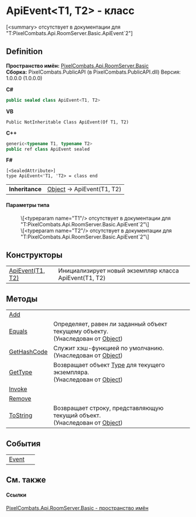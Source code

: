 # ApiEvent&lt;T1, T2&gt; - класс


\[&lt;summary&gt; отсутствует в документации для "T:PixelCombats.Api.RoomServer.Basic.ApiEvent`2"\]



## Definition
**Пространство имён:** <a href="299769b5-0515-f682-c4bd-afa5af18175d">PixelCombats.Api.RoomServer.Basic</a>  
**Сборка:** PixelCombats.PublicAPI (в PixelCombats.PublicAPI.dll) Версия: 1.0.0.0 (1.0.0.0)

**C#**
``` C#
public sealed class ApiEvent<T1, T2>

```
**VB**
``` VB
Public NotInheritable Class ApiEvent(Of T1, T2)
```
**C++**
``` C++
generic<typename T1, typename T2>
public ref class ApiEvent sealed
```
**F#**
``` F#
[<SealedAttribute>]
type ApiEvent<'T1, 'T2> = class end
```

<table><tr><td><strong>Inheritance</strong></td><td><a href="https://learn.microsoft.com/dotnet/api/system.object" target="_blank" rel="noopener noreferrer">Object</a>  →  ApiEvent(T1, T2)</td></tr>
</table>



#### Параметры типа
<dl><dt /><dd>\[&lt;typeparam name="T1"/&gt; отсутствует в документации для "T:PixelCombats.Api.RoomServer.Basic.ApiEvent`2"\]</dd><dt /><dd>\[&lt;typeparam name="T2"/&gt; отсутствует в документации для "T:PixelCombats.Api.RoomServer.Basic.ApiEvent`2"\]</dd></dl>

## Конструкторы
<table>
<tr>
<td><a href="0d13a162-c0ea-e59c-5698-945f3e697b76">ApiEvent(T1, T2)</a></td>
<td>Инициализирует новый экземпляр класса ApiEvent(T1, T2)</td></tr>
</table>

## Методы
<table>
<tr>
<td><a href="399697a9-efe9-67b1-d4f8-adfd85e0cf6a">Add</a></td>
<td> </td></tr>
<tr>
<td><a href="https://learn.microsoft.com/dotnet/api/system.object.equals#system-object-equals(system-object)" target="_blank" rel="noopener noreferrer">Equals</a></td>
<td>Определяет, равен ли заданный объект текущему объекту.<br />(Унаследован от <a href="https://learn.microsoft.com/dotnet/api/system.object" target="_blank" rel="noopener noreferrer">Object</a>)</td></tr>
<tr>
<td><a href="https://learn.microsoft.com/dotnet/api/system.object.gethashcode#system-object-gethashcode" target="_blank" rel="noopener noreferrer">GetHashCode</a></td>
<td>Служит хэш-функцией по умолчанию.<br />(Унаследован от <a href="https://learn.microsoft.com/dotnet/api/system.object" target="_blank" rel="noopener noreferrer">Object</a>)</td></tr>
<tr>
<td><a href="https://learn.microsoft.com/dotnet/api/system.object.gettype#system-object-gettype" target="_blank" rel="noopener noreferrer">GetType</a></td>
<td>Возвращает объект <a href="https://learn.microsoft.com/dotnet/api/system.type" target="_blank" rel="noopener noreferrer">Type</a> для текущего экземпляра.<br />(Унаследован от <a href="https://learn.microsoft.com/dotnet/api/system.object" target="_blank" rel="noopener noreferrer">Object</a>)</td></tr>
<tr>
<td><a href="2d5797f8-d7f5-4aaf-ee7a-4883ad19ecd8">Invoke</a></td>
<td> </td></tr>
<tr>
<td><a href="c776355a-aa0b-9c7a-babd-9447d99c90ef">Remove</a></td>
<td> </td></tr>
<tr>
<td><a href="https://learn.microsoft.com/dotnet/api/system.object.tostring#system-object-tostring" target="_blank" rel="noopener noreferrer">ToString</a></td>
<td>Возвращает строку, представляющую текущий объект.<br />(Унаследован от <a href="https://learn.microsoft.com/dotnet/api/system.object" target="_blank" rel="noopener noreferrer">Object</a>)</td></tr>
</table>

## События
<table>
<tr>
<td><a href="66fb280c-17a8-cc17-0bff-7ea6f77470b0">Event</a></td>
<td> </td></tr>
</table>

## См. также


#### Ссылки
<a href="299769b5-0515-f682-c4bd-afa5af18175d">PixelCombats.Api.RoomServer.Basic - пространство имён</a>  
